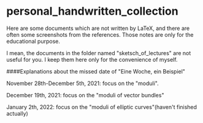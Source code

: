 # personal_handwritten_collection
 Here are some documents which are not written by LaTeX, and there are often some screenshots from the references. Those notes are only for the educational purpose.



I mean, the documents in the folder named "sketsch_of_lectures" are not useful for you. I keep them here only for the convenience of myself.

####Explanations about the missed date of "Eine Woche,  ein Beispiel"

November 28th-December 5th, 2021: focus on the "moduli".

December 19th, 2021: focus on the "moduli of vector bundles"

January 2th, 2022: focus on the "moduli of elliptic curves"(haven't finished actually)